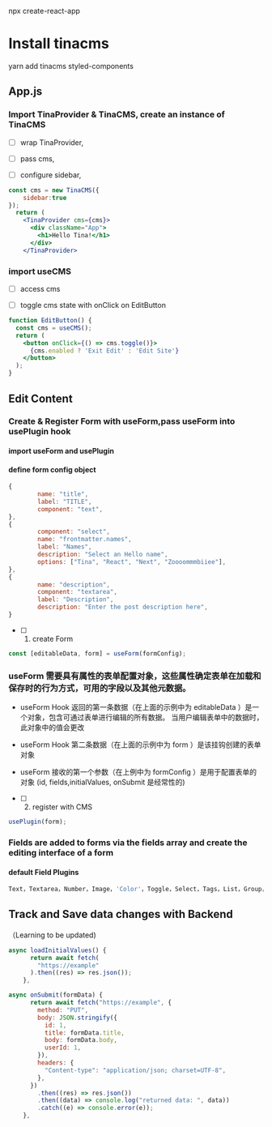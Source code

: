 npx create-react-app

# Install tinacms

yarn add tinacms styled-components

## App.js

### Import TinaProvider & TinaCMS, create an instance of TinaCMS

- [ ] wrap TinaProvider,

- [ ] pass cms,

- [ ] configure sidebar,

```jsx
const cms = new TinaCMS({
    sidebar:true
});
  return (
    <TinaProvider cms={cms}>
      <div className="App">
        <h1>Hello Tina!</h1>
      </div>
    </TinaProvider>
```

### import useCMS

- [ ] access cms

- [ ] toggle cms state with onClick on EditButton

```jsx
function EditButton() {
  const cms = useCMS();
  return (
    <button onClick={() => cms.toggle()}>
      {cms.enabled ? 'Exit Edit' : 'Edit Site'}
    </button>
  );
}
```

## Edit Content

### Create & Register Form with useForm,pass useForm into usePlugin hook

#### import useForm and usePlugin

#### define form config object

```jsx
{
        name: "title",
        label: "TITLE",
        component: "text",
},
{
        component: "select",
        name: "frontmatter.names",
        label: "Names",
        description: "Select an Hello name",
        options: ["Tina", "React", "Next", "Zoooommmbiiee"],
},
{
        name: "description",
        component: "textarea",
        label: "Description",
        description: "Enter the post description here",
}
```

- [ ] 1. create Form

```jsx
const [editableData, form] = useForm(formConfig);
```

### useForm 需要具有属性的表单配置对象，这些属性确定表单在加载和保存时的行为方式，可用的字段以及其他元数据。

- useForm Hook 返回的第一条数据（在上面的示例中为 editableData ）是一个对象，包含可通过表单进行编辑的所有数据。 当用户编辑表单中的数据时，此对象中的值会更改

- useForm Hook 第二条数据（在上面的示例中为 form ）是该挂钩创建的表单对象

- useForm 接收的第一个参数（在上例中为 formConfig ）是用于配置表单的对象 (id, fields,initialValues, onSubmit 是经常性的)

- [ ] 2. register with CMS

```jsx
usePlugin(form);
```

### Fields are added to forms via the fields array and create the editing interface of a form

#### default Field Plugins

```jsx
Text，Textarea，Number，Image，'Color'，Toggle，Select，Tags，List，Group，Group List，Blocks
```

## Track and Save data changes with Backend

（Learning to be updated)

```jsx
async loadInitialValues() {
      return await fetch(
        "https://example"
      ).then((res) => res.json());
    },
```

```jsx
async onSubmit(formData) {
      return await fetch("https://example", {
        method: "PUT",
        body: JSON.stringify({
          id: 1,
          title: formData.title,
          body: formData.body,
          userId: 1,
        }),
        headers: {
          "Content-type": "application/json; charset=UTF-8",
        },
      })
        .then((res) => res.json())
        .then((data) => console.log("returned data: ", data))
        .catch((e) => console.error(e));
    },
```
